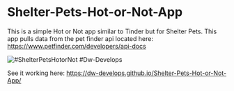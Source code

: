 # Shelter-Pets-Hot-or-Not-App
This is a simple Hot or Not app similar to Tinder but for Shelter Pets.
This app pulls data from the pet finder api located here:
https://www.petfinder.com/developers/api-docs

<img src="http://i63.tinypic.com/2lm81zo.jpg" border="0" alt="#ShelterPetsHotorNot #Dw-Develops">

See it working here:
https://dw-develops.github.io/Shelter-Pets-Hot-or-Not-App/
